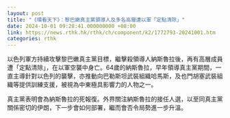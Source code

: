 ```yaml
---
layout: post
title: "《環看天下》：黎巴嫩真主黨領導人及多名高層遭以軍「定點清除」"
date: 2024-10-01 09:28:41.000000000 +08:00
link: https://news.rthk.hk/rthk/ch/component/k2/1772793-20241001.htm
categories: rthk
---
```


以色列軍方持續攻擊黎巴嫩真主黨目標，繼擊殺領導人納斯魯拉後，再有高層成員遭「定點清除」，在以軍空襲中身亡。64歲的納斯魯拉，早年領導真主黨期間，一直主導針對以色列的襲擊，亦推動向巴勒斯坦武裝組織哈馬斯，及也門胡塞武裝組織等提供訓練支援，被視為中東極具影響力的人物之一。

真主黨表明會為納斯魯拉的死報復。外界關注納斯魯拉的接任人選，以至同真主黨關係密切的伊朗，下一步會如何部署，繼而會否令局勢進一步升溫。
